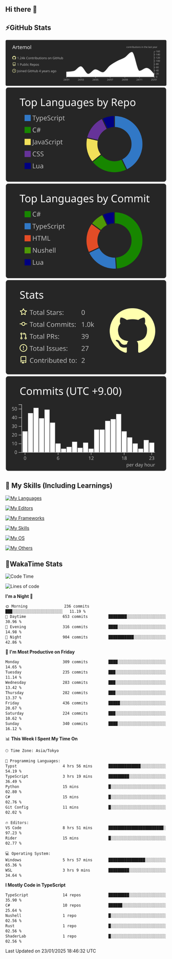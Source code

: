 ## Hi there 👋
<!--
**Artemol/Artemol** is a ✨ _special_ ✨ repository because its `README.md` (this file) appears on your GitHub profile.

Here are some ideas to get you started:

- 🔭 I’m currently working on ...
- 🌱 I’m currently learning ...
- 👯 I’m looking to collaborate on ...
- 🤔 I’m looking for help with ...
- 💬 Ask me about ...
- 📫 How to reach me: ...
- 😄 Pronouns: ...
- ⚡ Fun fact: ...
-->

## ⚡GitHub Stats
[![](https://raw.githubusercontent.com/Artemol/Artemol/main/profile-summary-card-output/apprentice/0-profile-details.svg)](https://github.com/vn7n24fzkq/github-profile-summary-cards)
[![](https://raw.githubusercontent.com/Artemol/Artemol/main/profile-summary-card-output/apprentice/1-repos-per-language.svg)](https://github.com/vn7n24fzkq/github-profile-summary-cards) [![](https://raw.githubusercontent.com/Artemol/Artemol/main/profile-summary-card-output/apprentice/2-most-commit-language.svg)](https://github.com/vn7n24fzkq/github-profile-summary-cards)
[![](https://raw.githubusercontent.com/Artemol/Artemol/main/profile-summary-card-output/apprentice/3-stats.svg)](https://github.com/vn7n24fzkq/github-profile-summary-cards) [![](https://raw.githubusercontent.com/Artemol/Artemol/main/profile-summary-card-output/apprentice/4-productive-time.svg)](https://github.com/vn7n24fzkq/github-profile-summary-cards)

## 🌱 My Skills (Including Learnings)

<!--
### Languages
-->
[![My Languages](https://skillicons.dev/icons?i=ts,py,cs,dotnet,rust,go,c,matlab,css)](https://skillicons.dev)

<!--
### Editors
-->
[![My Editors](https://skillicons.dev/icons?i=vscode,neovim,vim,visualstudio,idea)](https://skillicons.dev)

<!--
### Frameworks
-->
[![My Frameworks](https://skillicons.dev/icons?i=react,nestjs,vite,tailwind,tauri,electron,remix,nextjs,fastapi)](https://skillicons.dev)

<!--
### Tools
-->
[![My Skills](https://skillicons.dev/icons?i=git,nodejs,docker,unity,postman,bun,discord,cloudflare,bash,prometheus,grafana,obsidian)](https://skillicons.dev)

<!--
### OS
-->
[![My OS](https://skillicons.dev/icons?i=windows,ubuntu)](https://skillicons.dev)

<!--
### Others
-->
[![My Others](https://skillicons.dev/icons?i=github,raspberrypi,gcp)](https://skillicons.dev)

## 💬WakaTime Stats
<!--START_SECTION:waka-->
![Code Time](http://img.shields.io/badge/Code%20Time-414%20hrs%2041%20mins-blue)

![Lines of code](https://img.shields.io/badge/From%20Hello%20World%20I%27ve%20Written-12.0%20million%20lines%20of%20code-blue)

**I'm a Night 🦉** 

```text
🌞 Morning                236 commits         ███░░░░░░░░░░░░░░░░░░░░░░   11.19 % 
🌆 Daytime                653 commits         ████████░░░░░░░░░░░░░░░░░   30.96 % 
🌃 Evening                316 commits         ████░░░░░░░░░░░░░░░░░░░░░   14.98 % 
🌙 Night                  904 commits         ███████████░░░░░░░░░░░░░░   42.86 % 
```
📅 **I'm Most Productive on Friday** 

```text
Monday                   309 commits         ████░░░░░░░░░░░░░░░░░░░░░   14.65 % 
Tuesday                  235 commits         ███░░░░░░░░░░░░░░░░░░░░░░   11.14 % 
Wednesday                283 commits         ███░░░░░░░░░░░░░░░░░░░░░░   13.42 % 
Thursday                 282 commits         ███░░░░░░░░░░░░░░░░░░░░░░   13.37 % 
Friday                   436 commits         █████░░░░░░░░░░░░░░░░░░░░   20.67 % 
Saturday                 224 commits         ███░░░░░░░░░░░░░░░░░░░░░░   10.62 % 
Sunday                   340 commits         ████░░░░░░░░░░░░░░░░░░░░░   16.12 % 
```


📊 **This Week I Spent My Time On** 

```text
🕑︎ Time Zone: Asia/Tokyo

💬 Programming Languages: 
Typst                    4 hrs 56 mins       ██████████████░░░░░░░░░░░   54.19 % 
TypeScript               3 hrs 19 mins       █████████░░░░░░░░░░░░░░░░   36.49 % 
Python                   15 mins             █░░░░░░░░░░░░░░░░░░░░░░░░   02.80 % 
C#                       15 mins             █░░░░░░░░░░░░░░░░░░░░░░░░   02.76 % 
Git Config               11 mins             █░░░░░░░░░░░░░░░░░░░░░░░░   02.02 % 

🔥 Editors: 
VS Code                  8 hrs 51 mins       ████████████████████████░   97.23 % 
Rider                    15 mins             █░░░░░░░░░░░░░░░░░░░░░░░░   02.77 % 

💻 Operating System: 
Windows                  5 hrs 57 mins       ████████████████░░░░░░░░░   65.36 % 
WSL                      3 hrs 9 mins        █████████░░░░░░░░░░░░░░░░   34.64 % 
```

**I Mostly Code in TypeScript** 

```text
TypeScript               14 repos            █████████░░░░░░░░░░░░░░░░   35.90 % 
C#                       10 repos            ██████░░░░░░░░░░░░░░░░░░░   25.64 % 
Nushell                  1 repo              █░░░░░░░░░░░░░░░░░░░░░░░░   02.56 % 
Rust                     1 repo              █░░░░░░░░░░░░░░░░░░░░░░░░   02.56 % 
ShaderLab                1 repo              █░░░░░░░░░░░░░░░░░░░░░░░░   02.56 % 
```




 Last Updated on 23/01/2025 18:46:32 UTC
<!--END_SECTION:waka-->
